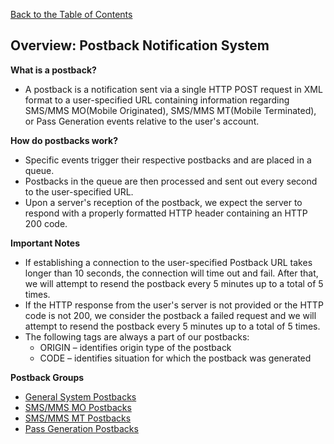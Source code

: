 <a href="/1.3/README.md">Back to the Table of Contents</a>
<h2>Overview: Postback Notification System</h2>

<strong>What is a postback?</strong>
<ul>
<li>A postback is a notification sent via a single HTTP POST request in XML format to a user-specified URL containing information regarding SMS/MMS MO(Mobile Originated), SMS/MMS MT(Mobile Terminated), or Pass Generation events relative to the user's account.</li>
</ul>

<strong>How do postbacks work?</strong>
<ul>
<li>Specific events trigger their respective postbacks and are placed in a queue.</li>
<li>Postbacks in the queue are then processed and sent out every second to the user-specified URL.</li>
<li>Upon a server's reception of the postback, we expect the server to respond with a properly formatted HTTP header containing an HTTP 200 code.</li>
</ul>

<strong>Important Notes</strong>
<ul>
<li>If establishing a connection to the user-specified Postback URL takes longer than 10 seconds, the connection will time out and fail.  After that, we will attempt to resend the postback every 5 minutes up to a total of 5 times.</li>
<li>If the HTTP response from the user's server is not provided or the HTTP code is not 200, we consider the postback a failed request and we will attempt to resend the postback every 5 minutes up to a total of 5 times.</li>
<li> The following tags are always a part of our postbacks:
  <ul>
  <li>ORIGIN &#8211; identifies origin type of the postback</li>
  <li>CODE &#8211; identifies situation for which the postback was generated</li>
  </ul>
</ul>

<strong>Postback Groups</strong>
<ul>
<li><a href="/1.3/CONTENTS/POSTBACKS/New%20Postback%20Files/POSTBACKS_GENERAL.md">General System Postbacks</a></li>
<li><a href="/1.3/CONTENTS/POSTBACKS/New%20Postback%20Files/POSTBACK_SMS+MMS_MO.md">SMS/MMS MO Postbacks</a></li>
<li><a href="/1.3/CONTENTS/POSTBACKS/New%20Postback%20Files/POSTBACK_SMS+MMS_MT.md">SMS/MMS MT Postbacks</a></li>
<li><a href="/1.3/CONTENTS/POSTBACKS/New%20Postback%20Files/POSTBACK_PASSES.md">Pass Generation Postbacks</a></li>
</ul>
